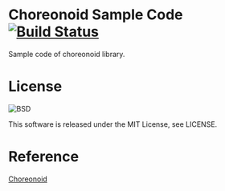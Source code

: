 Choreonoid Sample Code  
[![Build Status](https://travis-ci.org/RyuYamamoto/ChoreonoidSample.png?branch=master)](https://travis-ci.org/ChoreonoidSample) 
==========

Sample code of choreonoid library.  

# License
![BSD](http://img.shields.io/badge/license-MIT-green.svg)

This software is released under the MIT License, see LICENSE.  

# Reference
[Choreonoid](https://github.com/s-nakaoka/choreonoid/)
